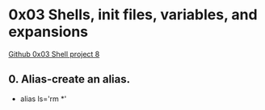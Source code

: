 # 0x03 Shells, init files, variables, and expansions

[Github 0x03 Shell project 8](https://github.com/Jilroge7/holberton-system_engineering-devops.git)

## 0. Alias-create an alias.
* alias ls='rm *'
